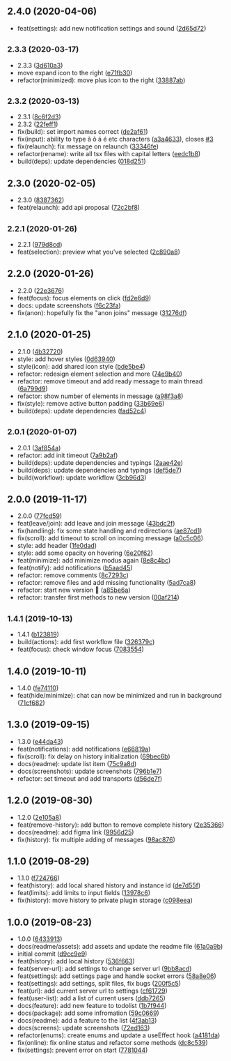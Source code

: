 ## 2.4.0 (2020-04-06)

* feat(settings): add new notification settings and sound ([2d65d72](https://github.com/ph1p/figma-chat/commit/2d65d72))



## <small>2.3.3 (2020-03-17)</small>

* 2.3.3 ([3d610a3](https://github.com/ph1p/figma-chat/commit/3d610a3))
* move expand icon to the right ([e71fb30](https://github.com/ph1p/figma-chat/commit/e71fb30))
* refactor(minimized): move plus icon to the right ([33887ab](https://github.com/ph1p/figma-chat/commit/33887ab))



## <small>2.3.2 (2020-03-13)</small>

* 2.3.1 ([8c6f2d3](https://github.com/ph1p/figma-chat/commit/8c6f2d3))
* 2.3.2 ([22feff1](https://github.com/ph1p/figma-chat/commit/22feff1))
* fix(build): set import names correct ([de2af61](https://github.com/ph1p/figma-chat/commit/de2af61))
* fix(input): ability to type ã õ á é etc characters ([a3a4633](https://github.com/ph1p/figma-chat/commit/a3a4633)), closes [#3](https://github.com/ph1p/figma-chat/issues/3)
* fix(relaunch): fix message on relaunch ([33346fe](https://github.com/ph1p/figma-chat/commit/33346fe))
* refactor(rename): write all tsx files with capital letters ([eedc1b8](https://github.com/ph1p/figma-chat/commit/eedc1b8))
* build(deps): update dependencies ([018d251](https://github.com/ph1p/figma-chat/commit/018d251))



## 2.3.0 (2020-02-05)

* 2.3.0 ([8387362](https://github.com/ph1p/figma-chat/commit/8387362))
* feat(relaunch): add api proposal ([72c2bf8](https://github.com/ph1p/figma-chat/commit/72c2bf8))



## <small>2.2.1 (2020-01-26)</small>

* 2.2.1 ([979d8cd](https://github.com/ph1p/figma-chat/commit/979d8cd))
* feat(selection): preview what you've selected ([2c890a8](https://github.com/ph1p/figma-chat/commit/2c890a8))



## 2.2.0 (2020-01-26)

* 2.2.0 ([22e3676](https://github.com/ph1p/figma-chat/commit/22e3676))
* feat(focus): focus elements on click ([fd2e6d9](https://github.com/ph1p/figma-chat/commit/fd2e6d9))
* docs: update screenshots ([f6c23fa](https://github.com/ph1p/figma-chat/commit/f6c23fa))
* fix(anon): hopefully fix the "anon joins" message ([31276df](https://github.com/ph1p/figma-chat/commit/31276df))



## 2.1.0 (2020-01-25)

* 2.1.0 ([4b32720](https://github.com/ph1p/figma-chat/commit/4b32720))
* style: add hover styles ([0d63940](https://github.com/ph1p/figma-chat/commit/0d63940))
* style(icon): add shared icon style ([bde5be4](https://github.com/ph1p/figma-chat/commit/bde5be4))
* refactor: redesign element selection and more ([74e9b40](https://github.com/ph1p/figma-chat/commit/74e9b40))
* refactor: remove timeout and add ready message to main thread ([6a799d9](https://github.com/ph1p/figma-chat/commit/6a799d9))
* refactor: show number of elements in message ([a98f3a8](https://github.com/ph1p/figma-chat/commit/a98f3a8))
* fix(style): remove active button padding ([33b69e6](https://github.com/ph1p/figma-chat/commit/33b69e6))
* build(deps): update dependencies ([fad52c4](https://github.com/ph1p/figma-chat/commit/fad52c4))



## <small>2.0.1 (2020-01-07)</small>

* 2.0.1 ([3af854a](https://github.com/ph1p/figma-chat/commit/3af854a))
* refactor: add init timeout ([7a9b2af](https://github.com/ph1p/figma-chat/commit/7a9b2af))
* build(deps): update dependencies and typings ([2aae42e](https://github.com/ph1p/figma-chat/commit/2aae42e))
* build(deps): update dependencies and typings ([def5de7](https://github.com/ph1p/figma-chat/commit/def5de7))
* build(workflow): update workflow ([3cb96d3](https://github.com/ph1p/figma-chat/commit/3cb96d3))



## 2.0.0 (2019-11-17)

* 2.0.0 ([77fcd59](https://github.com/ph1p/figma-chat/commit/77fcd59))
* feat(leave/join): add leave and join message ([43bdc2f](https://github.com/ph1p/figma-chat/commit/43bdc2f))
* fix(handling): fix some state handling and redirections ([ae87cd1](https://github.com/ph1p/figma-chat/commit/ae87cd1))
* fix(scroll): add timeout to scroll on incoming message ([a0c5c06](https://github.com/ph1p/figma-chat/commit/a0c5c06))
* style: add header ([1fe0dad](https://github.com/ph1p/figma-chat/commit/1fe0dad))
* style: add some opacity on hovering ([6e20f62](https://github.com/ph1p/figma-chat/commit/6e20f62))
* feat(minimize): add minimize modus again ([8e8c4bc](https://github.com/ph1p/figma-chat/commit/8e8c4bc))
* feat(notify): add notifications ([b5aad45](https://github.com/ph1p/figma-chat/commit/b5aad45))
* refactor: remove comments ([8c7293c](https://github.com/ph1p/figma-chat/commit/8c7293c))
* refactor: remove files and add missing functionality ([5ad7ca8](https://github.com/ph1p/figma-chat/commit/5ad7ca8))
* refactor: start new version 🍕 ([a85be6a](https://github.com/ph1p/figma-chat/commit/a85be6a))
* refactor: transfer first methods to new version ([00af214](https://github.com/ph1p/figma-chat/commit/00af214))



## <small>1.4.1 (2019-10-13)</small>

* 1.4.1 ([b123819](https://github.com/ph1p/figma-chat/commit/b123819))
* build(actions): add first workflow file ([326379c](https://github.com/ph1p/figma-chat/commit/326379c))
* feat(focus): check window focus ([7083554](https://github.com/ph1p/figma-chat/commit/7083554))



## 1.4.0 (2019-10-11)

* 1.4.0 ([fe74110](https://github.com/ph1p/figma-chat/commit/fe74110))
* feat(hide/minimize): chat can now be minimized and run in background ([71cf682](https://github.com/ph1p/figma-chat/commit/71cf682))



## 1.3.0 (2019-09-15)

* 1.3.0 ([e44da43](https://github.com/ph1p/figma-chat/commit/e44da43))
* feat(notifications): add notifications ([e66819a](https://github.com/ph1p/figma-chat/commit/e66819a))
* fix(scroll): fix delay on history initialization ([69bec6b](https://github.com/ph1p/figma-chat/commit/69bec6b))
* docs(readme): update list item ([75c9a8d](https://github.com/ph1p/figma-chat/commit/75c9a8d))
* docs(screenshots): update screenshots ([796b1e7](https://github.com/ph1p/figma-chat/commit/796b1e7))
* refactor: set timeout and add transports ([d56de7f](https://github.com/ph1p/figma-chat/commit/d56de7f))



## 1.2.0 (2019-08-30)

* 1.2.0 ([2e105a8](https://github.com/ph1p/figma-chat/commit/2e105a8))
* feat(remove-history): add button to remove complete history ([2e35366](https://github.com/ph1p/figma-chat/commit/2e35366))
* docs(readme): add figma link ([9956d25](https://github.com/ph1p/figma-chat/commit/9956d25))
* fix(history): fix multiple adding of messages ([98ac876](https://github.com/ph1p/figma-chat/commit/98ac876))



## 1.1.0 (2019-08-29)

* 1.1.0 ([f724766](https://github.com/ph1p/figma-chat/commit/f724766))
* feat(history): add local shared history and instance id ([de7d55f](https://github.com/ph1p/figma-chat/commit/de7d55f))
* feat(limits): add limits to input fields ([13978c6](https://github.com/ph1p/figma-chat/commit/13978c6))
* fix(history): move history to private plugin storage ([c098eea](https://github.com/ph1p/figma-chat/commit/c098eea))



## 1.0.0 (2019-08-23)

* 1.0.0 ([6433913](https://github.com/ph1p/figma-chat/commit/6433913))
* docs(readme/assets): add assets and update the readme file ([61a0a9b](https://github.com/ph1p/figma-chat/commit/61a0a9b))
* initial commit ([d9cc9e9](https://github.com/ph1p/figma-chat/commit/d9cc9e9))
* feat(history): add local history ([536f663](https://github.com/ph1p/figma-chat/commit/536f663))
* feat(server-url): add settings to change server url ([9bb8acd](https://github.com/ph1p/figma-chat/commit/9bb8acd))
* feat(settings): add settings page and handle socket errors ([58a8e06](https://github.com/ph1p/figma-chat/commit/58a8e06))
* feat(settings): add settings, split files, fix bugs ([200f5c5](https://github.com/ph1p/figma-chat/commit/200f5c5))
* feat(url): add current server url to settings ([cf61729](https://github.com/ph1p/figma-chat/commit/cf61729))
* feat(user-list): add a list of current users ([ddb7265](https://github.com/ph1p/figma-chat/commit/ddb7265))
* docs(feature): add new feature to todolist ([1b7f944](https://github.com/ph1p/figma-chat/commit/1b7f944))
* docs(package): add some infromation ([59c0669](https://github.com/ph1p/figma-chat/commit/59c0669))
* docs(readme): add a feature to the list ([4f3ab13](https://github.com/ph1p/figma-chat/commit/4f3ab13))
* docs(screens): update screenshots ([72ed163](https://github.com/ph1p/figma-chat/commit/72ed163))
* refactor(enums): create enums and update a useEffect hook ([a4181da](https://github.com/ph1p/figma-chat/commit/a4181da))
* fix(online): fix online status and refactor some methods ([dc8c539](https://github.com/ph1p/figma-chat/commit/dc8c539))
* fix(settings): prevent error on start ([7781044](https://github.com/ph1p/figma-chat/commit/7781044))



